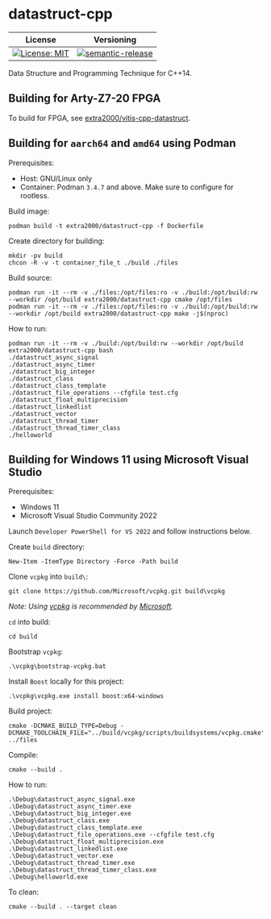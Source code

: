 # datastruct-cpp

| License | Versioning |
| ------- | ---------- |
| [![License: MIT](https://img.shields.io/badge/License-MIT-yellow.svg)](https://opensource.org/licenses/MIT) | [![semantic-release](https://img.shields.io/badge/%20%20%F0%9F%93%A6%F0%9F%9A%80-semantic--release-e10079.svg)](https://github.com/semantic-release/semantic-release) |

Data Structure and Programming Technique for C++14.


## Building for Arty-Z7-20 FPGA

To build for FPGA, see [extra2000/vitis-cpp-datastruct](https://github.com/extra2000/vitis-cpp-datastruct.git).


## Building for `aarch64` and `amd64` using Podman

Prerequisites:
* Host: GNU/Linux only
* Container: Podman `3.4.7` and above. Make sure to configure for rootless.

Build image:
```
podman build -t extra2000/datastruct-cpp -f Dockerfile
```

Create directory for building:
```
mkdir -pv build
chcon -R -v -t container_file_t ./build ./files
```

Build source:
```
podman run -it --rm -v ./files:/opt/files:ro -v ./build:/opt/build:rw --workdir /opt/build extra2000/datastruct-cpp cmake /opt/files
podman run -it --rm -v ./files:/opt/files:ro -v ./build:/opt/build:rw --workdir /opt/build extra2000/datastruct-cpp make -j$(nproc)
```

How to run:
```
podman run -it --rm -v ./build:/opt/build:rw --workdir /opt/build extra2000/datastruct-cpp bash
./datastruct_async_signal
./datastruct_async_timer
./datastruct_big_integer
./datastruct_class
./datastruct_class_template
./datastruct_file_operations --cfgfile test.cfg
./datastruct_float_multiprecision
./datastruct_linkedlist
./datastruct_vector
./datastruct_thread_timer
./datastruct_thread_timer_class
./helloworld
```


## Building for Windows 11 using Microsoft Visual Studio

Prerequisites:
* Windows 11
* Microsoft Visual Studio Community 2022

Launch `Developer PowerShell for VS 2022` and follow instructions below.

Create `build` directory:
```
New-Item -ItemType Directory -Force -Path build
```

Clone `vcpkg` into `build\`:
```
git clone https://github.com/Microsoft/vcpkg.git build\vcpkg
```

*Note: Using [vcpkg](https://vcpkg.io/en/index.html) is recommended by [Microsoft](https://docs.microsoft.com/en-us/visualstudio/test/how-to-use-boost-test-for-cpp?view=vs-2022#install-boost).*

`cd` into build:
```
cd build
```

Bootstrap `vcpkg`:
```
.\vcpkg\bootstrap-vcpkg.bat
```

Install `Boost` locally for this project:
```
.\vcpkg\vcpkg.exe install boost:x64-windows
```

Build project:
```
cmake -DCMAKE_BUILD_TYPE=Debug -DCMAKE_TOOLCHAIN_FILE="../build/vcpkg/scripts/buildsystems/vcpkg.cmake" ../files
```

Compile:
```
cmake --build .
```

How to run:
```
.\Debug\datastruct_async_signal.exe
.\Debug\datastruct_async_timer.exe
.\Debug\datastruct_big_integer.exe
.\Debug\datastruct_class.exe
.\Debug\datastruct_class_template.exe
.\Debug\datastruct_file_operations.exe --cfgfile test.cfg
.\Debug\datastruct_float_multiprecision.exe
.\Debug\datastruct_linkedlist.exe
.\Debug\datastruct_vector.exe
.\Debug\datastruct_thread_timer.exe
.\Debug\datastruct_thread_timer_class.exe
.\Debug\helloworld.exe
```

To clean:
```
cmake --build . --target clean
```
